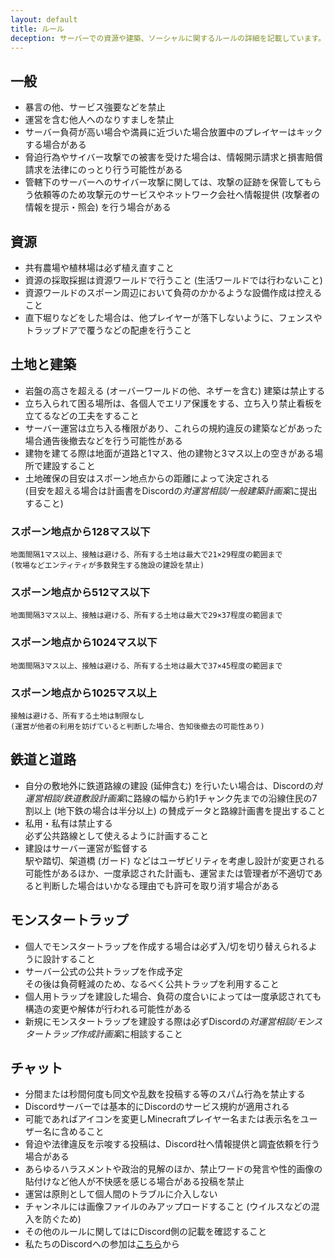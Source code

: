 ```yaml
---
layout: default
title: ルール
deception: サーバーでの資源や建築、ソーシャルに関するルールの詳細を記載しています。
---
```


## 一般
- 暴言の他、サービス強要などを禁止
- 運営を含む他人へのなりすましを禁止
- サーバー負荷が高い場合や満員に近づいた場合放置中のプレイヤーはキックする場合がある
- 脅迫行為やサイバー攻撃での被害を受けた場合は、情報開示請求と損害賠償請求を法律にのっとり行う可能性がある
- 管轄下のサーバーへのサイバー攻撃に関しては、攻撃の証跡を保管してもらう依頼等のため攻撃元のサービスやネットワーク会社へ情報提供 (攻撃者の情報を提示・照会) を行う場合がある


## 資源
- 共有農場や植林場は必ず植え直すこと
- 資源の採取採掘は資源ワールドで行うこと (生活ワールドでは行わないこと)
- 資源ワールドのスポーン周辺において負荷のかかるような設備作成は控えること
- 直下堀りなどをした場合は、他プレイヤーが落下しないように、フェンスやトラップドアで覆うなどの配慮を行うこと


## 土地と建築
- 岩盤の高さを超える (オーバーワールドの他、ネザーを含む) 建築は禁止する
- 立ち入られて困る場所は、各個人でエリア保護をする、立ち入り禁止看板を立てるなどの工夫をすること
- サーバー運営は立ち入る権限があり、これらの規約違反の建築などがあった場合通告後撤去などを行う可能性がある
- 建物を建てる際は地面が道路と1マス、他の建物と3マス以上の空きがある場所で建設すること
- 土地確保の目安はスポーン地点からの距離によって決定される  
(目安を超える場合は計画書をDiscordの*対運営相談/一般建築計画案*に提出すること)  
### スポーン地点から128マス以下  
    地面間隔1マス以上、接触は避ける、所有する土地は最大で21×29程度の範囲まで  
    (牧場などエンティティが多数発生する施設の建設を禁止)  
### スポーン地点から512マス以下  
    地面間隔3マス以上、接触は避ける、所有する土地は最大で29×37程度の範囲まで  
### スポーン地点から1024マス以下  
    地面間隔3マス以上、接触は避ける、所有する土地は最大で37×45程度の範囲まで  
### スポーン地点から1025マス以上  
    接触は避ける、所有する土地は制限なし  
    (運営が他者の利用を妨げていると判断した場合、告知後撤去の可能性あり)


## 鉄道と道路
- 自分の敷地外に鉄道路線の建設 (延伸含む) を行いたい場合は、Discordの*対運営相談/鉄道敷設計画案*に路線の幅から約1チャンク先までの沿線住民の7割以上 (地下鉄の場合は半分以上) の賛成データと路線計画書を提出すること
- 私用・私有は禁止する  
必ず公共路線として使えるように計画すること
- 建設はサーバー運営が監督する  
駅や踏切、架道橋 (ガード) などはユーザビリティを考慮し設計が変更される可能性があるほか、一度承認された計画も、運営または管理者が不適切であると判断した場合はいかなる理由でも許可を取り消す場合がある


## モンスタートラップ
- 個人でモンスタートラップを作成する場合は必ず入/切を切り替えられるように設計すること
- サーバー公式の公共トラップを作成予定  
その後は負荷軽減のため、なるべく公共トラップを利用すること
- 個人用トラップを建設した場合、負荷の度合いによっては一度承認されても構造の変更や解体が行われる可能性がある
- 新規にモンスタートラップを建設する際は必ずDiscordの*対運営相談/モンスタートラップ作成計画案*に相談すること


## チャット
- 分間または秒間何度も同文や乱数を投稿する等のスパム行為を禁止する
- Discordサーバーでは基本的にDiscordのサービス規約が適用される
- 可能であればアイコンを変更しMinecraftプレイヤー名または表示名をユーザー名に含めること
- 脅迫や法律違反を示唆する投稿は、Discord社へ情報提供と調査依頼を行う場合がある
- あらゆるハラスメントや政治的見解のほか、禁止ワードの発言や性的画像の貼付けなど他人が不快感を感じる場合がある投稿を禁止
- 運営は原則として個人間のトラブルに介入しない
- チャンネルには画像ファイルのみアップロードすること (ウイルスなどの混入を防ぐため)
- その他のルールに関してはにDiscord側の記載を確認すること
- 私たちのDiscordへの参加は[こちら](https://discord.gg/EWfrwBFspF)から
